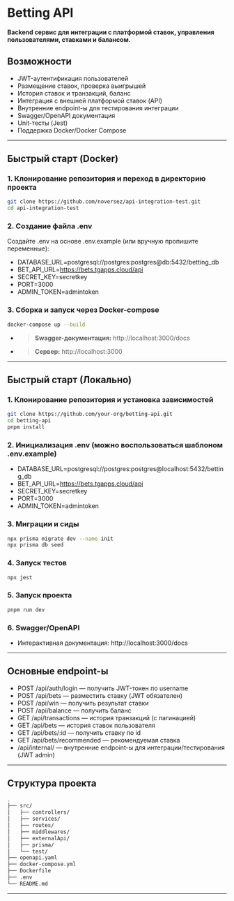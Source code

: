 # Betting API

**Backend сервис для интеграции с платформой ставок, управления пользователями, ставками и балансом.**

## Возможности

- JWT-аутентификация пользователей
- Размещение ставок, проверка выигрышей
- История ставок и транзакций, баланс
- Интеграция с внешней платформой ставок (API)
- Внутренние endpoint-ы для тестирования интеграции
- Swagger/OpenAPI документация
- Unit-тесты (Jest)
- Поддержка Docker/Docker Compose

---

## Быстрый старт (Docker)
### 1. Клонирование репозитория и переход в директорию проекта
```bash
git clone https://github.com/noversez/api-integration-test.git
cd api-integration-test
```
### 2. Создание файла .env
Создайте .env на основе .env.example (или вручную пропишите переменные):
- DATABASE_URL=postgresql://postgres:postgres@db:5432/betting_db
- BET_API_URL=https://bets.tgapps.cloud/api
- SECRET_KEY=secretkey
- PORT=3000
- ADMIN_TOKEN=admintoken

### 3. Сборка и запуск через Docker-compose
```bash
docker-compose up --build
```
- >  **Swagger-документация:** http://localhost:3000/docs
- >  **Сервер:** http://localhost:3000

---

## Быстрый старт (Локально)

### 1. Клонирование репозитория и установка зависимостей

```bash
git clone https://github.com/your-org/betting-api.git
cd betting-api
pnpm install
```

### 2. Инициализация .env (можно воспользоваться шаблоном .env.example)

- DATABASE_URL=postgresql://postgres:postgres@localhost:5432/betting_db
- BET_API_URL=https://bets.tgapps.cloud/api
- SECRET_KEY=secretkey
- PORT=3000
- ADMIN_TOKEN=admintoken

### 3. Миграции и сиды 

```bash
npx prisma migrate dev --name init
npx prisma db seed
```

### 4. Запуск тестов
```bash
npx jest
```
### 5. Запуск проекта
```bash
pnpm run dev
```
### 6. Swagger/OpenAPI

- Интерактивная документация: http://localhost:3000/docs

---

## Основные endpoint-ы

- POST /api/auth/login — получить JWT-токен по username
- POST /api/bets — разместить ставку (JWT обязателен)
- POST /api/win — получить результат ставки
- POST /api/balance — получить баланс
- GET /api/transactions — история транзакций (с пагинацией)
- GET /api/bets — история ставок пользователя
- GET /api/bets/:id — получить ставку по id
- GET /api/bets/recommended — рекомендуемая ставка
- /api/internal/ — внутренние endpoint-ы для интеграции/тестирования (JWT admin)

---
## Структура проекта
```bash
.
├── src/
│   ├── controllers/      
│   ├── services/         
│   ├── routes/           
│   ├── middlewares/      
│   ├── externalApi/      
│   ├── prisma/           
│   └── test/             
├── openapi.yaml          
├── docker-compose.yml    
├── Dockerfile            
├── .env                  
└── README.md
```
---
